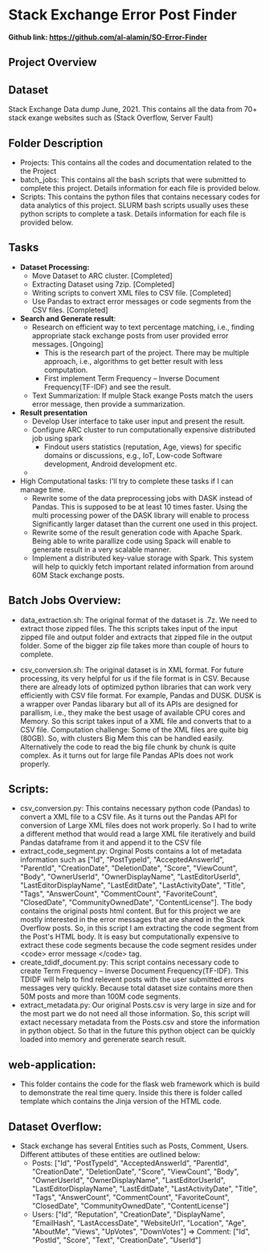 # Stack Exchange Error Post Finder

**Github link: https://github.com/al-alamin/SO-Error-Finder**

## Project Overview

## Dataset
Stack Exchange Data dump June, 2021. This contains all the data from 70+ stack exange websites such as (Stack Overflow, Server Fault)

## Folder Description
* Projects: This contains all the codes and documentation related to the the Project
* batch_jobs: This contains all the bash scripts that were submitted to complete this project. Details information for each file is provided below.
* Scripts: This contains the python files that contains necessary codes for data analytics of this project. SLURM bash scripts usually uses these python scripts to complete a task. Details information for each file is provided below.


## Tasks
* **Dataset Processing:**
    * Move Dataset to ARC cluster. [Completed]
    * Extracting Dataset using 7zip. [Completed]
    * Writing scripts to convert XML files to CSV file. [Completed]
    * Use Pandas to extract error messages or code segments from the CSV files. [Completed]
* **Search and Generate result**: 
    * Research on efficient way to text percentage matching, i.e., finding appropriate stack exchange posts from user provided error messages. [Ongoing]
        * This is the research part of the project. There may be multiple approach, i.e., algorithms to get better result with less computation.
        * First implement Term Frequency – Inverse Document Frequency(TF-IDF) and see the result.
    * Text Summarization: If mulple Stack exange Posts match the users error message, then provide a summarization.
* **Result presentation**
    * Develop User interface to take user input and present the result.
    * Configure ARC cluster to run computationally expensive distributed job using spark
        * Findout users statistics (reputation, Age, views) for specific domains or discussions, e.g., IoT, Low-code Software development, Android development etc.
    *
* High Computational tasks: I'll try to complete these tasks if I can manage time.
    * Rewrite some of the data preprocessing jobs with DASK instead of Pandas. This is supposed to be at least 10 times faster. Using the multi processing power of the DASK library will enable to process Significantly larger dataset than the current one used in this project.
    * Rewrite some of the result generation code with Apache Spark. Being able to write parallize code using Spack will enable to generate result in a very scalable manner.
    * Implement a distributed key-value storage with Spark. This system will help to quickly fetch important related information from around 60M Stack exchange posts.

## Batch Jobs Overview:
* data_extraction.sh:
        The original format of the dataset is .7z. We need to extract those zipped files. The this scripts takes input of the input zipped file and output folder and extracts that zipped file in the output folder. Some of the bigger zip file takes more than couple of hours to complete.

* csv_conversion.sh:
        The original dataset is in XML format. For future processing, its very helpful for us if the file format is in CSV. Because there are already lots of optimized python libraries that can work very efficiently with CSV file format. For example, Pandas and DUSK. DUSK is a wrapper over Pandas libarary but all of its APIs are designed for parallism, i.e., they make the best usage of available CPU cores and Memory.
        So this script takes input of a XML file and converts that to a CSV file. 
        Computation challenge: Some of the XML files are quite big (80GB). So, with clusters Big Mem this can be handled easily. Alternatively the code to read the big file chunk by chunk is quite complex. As it turns out for large file Pandas APIs does not work properly.

## Scripts:
*   csv_conversion.py:
        This contains necessary python code (Pandas) to convert a XML file to a CSV file. As it turns out the Pandas API for conversion of Large XML files does not work properly. So I had to write a different method that would read a large XML file iteratively and build Pandas dataframe from it and append it to the CSV file
*   extract_code_segment.py:
        Orginal Posts contains a lot of metadata information such as ["Id", "PostTypeId", "AcceptedAnswerId", "ParentId", "CreationDate", "DeletionDate", "Score", "ViewCount", "Body", "OwnerUserId", "OwnerDisplayName", "LastEditorUserId", "LastEditorDisplayName", "LastEditDate", "LastActivityDate", "Title", "Tags", "AnswerCount", "CommentCount", "FavoriteCount", "ClosedDate", "CommunityOwnedDate", "ContentLicense"]. The body contains the original posts html content. But for this project we are mostly interested in the error messages that are shared in the Stack Overflow posts. So, in this script I am extracting the code segment from the Post's HTML body. It is easy but computationally expensive to extract these code segments because the code segment resides under \<code> error message \</code> tag.
*   create_tdidf_document.py:
        This script contains necessary code to create Term Frequency – Inverse Document Frequency(TF-IDF). This TDIDF will help to find relevent posts with the user submitted errors messages very quickly. Because total dataset size contains more then 50M posts and more than 100M code segments.
*   extract_metadata.py:
        Our original Posts.csv is very large in size and for the most part we do not need all those information. So, this script will extact necessary metadata from the Posts.csv and store the information in python object. So that in the future this python object can be quickly loaded into memory and gerenerate search result.

## web-application:
*   This folder contains the code for the flask web framework which is build to demonstrate the real time query. Inside this there is folder called template which contains the Jinja version of the HTML code.


## Dataset Overflow:
* Stack exchange has several Entities such as Posts, Comment, Users. Different attibutes of these entities are outlined below:
    * Posts: ["Id", "PostTypeId", "AcceptedAnswerId", "ParentId", "CreationDate", "DeletionDate", "Score", "ViewCount", "Body", "OwnerUserId", "OwnerDisplayName", "LastEditorUserId", "LastEditorDisplayName", "LastEditDate", "LastActivityDate", "Title", "Tags", "AnswerCount", "CommentCount", "FavoriteCount", "ClosedDate", "CommunityOwnedDate", "ContentLicense"]
    * Users: ["Id", "Reputation", "CreationDate", "DisplayName", "EmailHash", "LastAccessDate", "WebsiteUrl", "Location", "Age", "AboutMe", "Views", "UpVotes", "DownVotes"]
        => Comment: ["Id", "PostId", "Score", "Text", "CreationDate", "UserId"]




<!-- ## Links:
* https://rcs.ucalgary.ca/Apache_Spark_on_ARC
* https://dev.to/coderasha/compare-documents-similarity-using-python-nlp-4odp
* https://towardsdatascience.com/calculating-string-similarity-in-python-276e18a7d33a -->